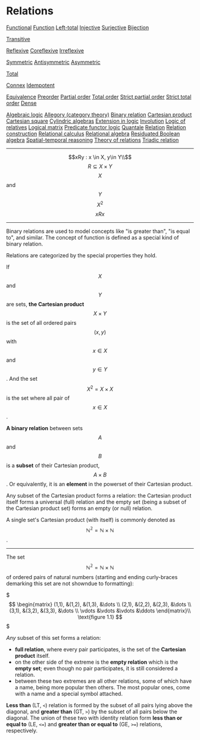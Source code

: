# Relations



[Functional](https://en.wikipedia.org/wiki/Functional_relation)
[Function](https://en.wikipedia.org/wiki/Function_(mathematics))
[Left-total](https://en.wikipedia.org/wiki/Binary_relation)
[Injective](https://en.wikipedia.org/wiki/Injective)
[Surjective](https://en.wikipedia.org/wiki/Surjective)
[Bijection](https://en.wikipedia.org/wiki/Bijection)

[Transitive](https://en.wikipedia.org/wiki/Transitive_relation)

[Reflexive](https://en.wikipedia.org/wiki/Reflexive_relation)
[Coreflexive](https://en.wikipedia.org/wiki/Coreflexive_relation)
[Irreflexive](https://en.wikipedia.org/wiki/Irreflexive_relation)

[Symmetric](https://en.wikipedia.org/wiki/Symmetric_relation)
[Antisymmetric](https://en.wikipedia.org/wiki/Antisymmetric_relation)
[Asymmetric](https://en.wikipedia.org/wiki/Asymmetric_relation)

[Total](https://en.wikipedia.org/wiki/Total_relation)

[Connex](https://en.wikipedia.org/wiki/Total_relation)
[Idempotent](https://en.wikipedia.org/wiki/Idempotent_relation)

[Equivalence](https://en.wikipedia.org/wiki/Equivalence_relation)
[Preorder](https://en.wikipedia.org/wiki/Preorder)
[Partial order](https://en.wikipedia.org/wiki/Partial_order)
[Total order](https://en.wikipedia.org/wiki/Total_order)
[Strict partial order](https://en.wikipedia.org/wiki/Strict_partial_order)
[Strict total order](https://en.wikipedia.org/wiki/Total_order)
[Dense](https://en.wikipedia.org/wiki/Dense_order)



[Algebraic logic](https://en.wikipedia.org/wiki/Algebraic_logic)
[Allegory (category theory)](https://en.wikipedia.org/wiki/Allegory_(category_theory))
[Binary relation](https://en.wikipedia.org/wiki/Binary_relation)
[Cartesian product](https://en.wikipedia.org/wiki/Cartesian_product)
[Cartesian square](https://en.wikipedia.org/wiki/Cartesian_square)
[Cylindric algebras](https://en.wikipedia.org/wiki/Cylindric_algebra)
[Extension in logic](https://en.wikipedia.org/wiki/Extension_(predicate_logic))
[Involution](https://en.wikipedia.org/wiki/Involution_(mathematics))
[Logic of relatives](https://en.wikipedia.org/wiki/Logic_of_relatives)
[Logical matrix](https://en.wikipedia.org/wiki/Logical_matrix)
[Predicate functor logic](https://en.wikipedia.org/wiki/Predicate_functor_logic)
[Quantale](https://en.wikipedia.org/wiki/Quantale)
[Relation](https://en.wikipedia.org/wiki/Relation_(mathematics))
[Relation construction](https://en.wikipedia.org/wiki/Relation_construction)
[Relational calculus](https://en.wikipedia.org/wiki/Relational_calculus)
[Relational algebra](https://en.wikipedia.org/wiki/Relational_algebra)
[Residuated Boolean algebra](https://en.wikipedia.org/wiki/Residuated_Boolean_algebra)
[Spatial-temporal reasoning](https://en.wikipedia.org/wiki/Spatial-temporal_reasoning)
[Theory of relations](https://en.wikipedia.org/wiki/Theory_of_relations)
[Triadic relation](https://en.wikipedia.org/wiki/Triadic_relation)


---

$$xRy : x \in X, y\in Y\\$$
$$R \subseteq X \times Y$$
$$X$$ and $$Y$$
$$X^2$$
$$xRx$$

---

Binary relations are used to model concepts like "is greater than", "is equal to", and similar. The concept of function is defined as a special kind of binary relation.

Relations are categorized by the special properties they hold.

If $$X$$ and $$Y$$ are sets, **the Cartesian product** $$X \times Y$$ is the set of all ordered pairs $$(x,y)$$ with $$x\in X$$ and $$y \in Y$$. And the set $$X^2 =X\times X$$ is the set where all pair of $$x\in X$$.

**A binary relation** between sets $$A$$ and $$B$$ is a **subset** of their Cartesian product, $$A \times B$$. Or equivalently, it is an **element** in the powerset of their Cartesian product.

Any subset of the Cartesian product forms a relation: the Cartesian product itself forms a universal (full) relation and the empty set (being a subset of the Cartesian product set) forms an empty (or null) relation.

A single set's Cartesian product (with itself) is commonly denoted as $$\mathbb{N^2} = \mathbb{N} \times \mathbb{N}$$.

---

The set $$\mathbb{N^2} = \mathbb{N} \times \mathbb{N}$$ of ordered pairs of natural numbers (starting and ending curly-braces demarking this set are not showndue to formatting):

$$$
\begin{matrix}
  (1,1), &(1,2),  &(1,3), &\dots \\
  (2,1), &(2,2),  &(2,3), &\dots \\
  (3,1), &(3,2),  &(3,3), &\dots \\
  \vdots &\vdots  &\vdots &\ddots
\end{matrix}\\
\text{figure 1.1}
$$$


*Any* subset of this set forms a relation:
- __full relation__, where every pair participates, is the set of the __Cartesian product__ itself.
- on the other side of the extreme is the __empty relation__ which is the __empty set__; even though no pair participates, it is still considered a relation.
- between these two extremes are all other relations, some of which have a name, being more popular then others. The most popular ones, come with a name and a special symbol attached.

__Less than__ (LT, `<`) relation is formed by the subset of all pairs lying above the diagonal, and __greater than__ (GT, `>`) by the subset of all pairs below the diagonal. The union of these two with identity relation form __less than or equal to__ (LE, `<=`) and __greater than or equal to__ (GE, `>=`) relations, respectively.
